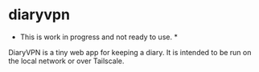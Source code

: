 # diaryvpn

* This is work in progress and not ready to use. *

DiaryVPN is a tiny web app for keeping a diary. It is intended to be run on the local network or over Tailscale.
